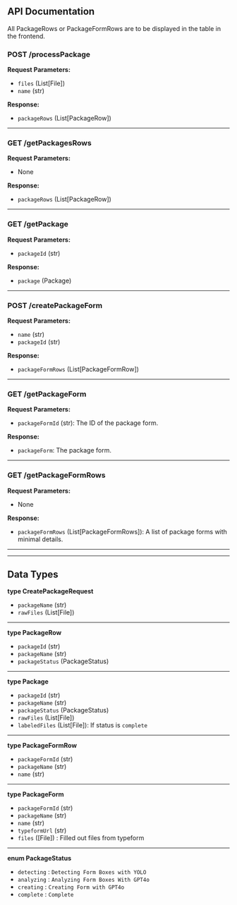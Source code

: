 ## API Documentation

All PackageRows or PackageFormRows are to be displayed in the table in the frontend.

### POST /processPackage
**Request Parameters:**
- `files` (List[File])
- `name` (str)

**Response:**
- `packageRows` (List[PackageRow])

---------------------------------------------------------------------------------------------

### GET /getPackagesRows
**Request Parameters:**
- None

**Response:**
- `packageRows` (List[PackageRow])

---------------------------------------------------------------------------------------------

### GET /getPackage
**Request Parameters:**
- `packageId` (str)

**Response:**
- `package` (Package)

---------------------------------------------------------------------------------------------

### POST /createPackageForm
**Request Parameters:**
- `name` (str)
- `packageId` (str)

**Response:**
- `packageFormRows` (List[PackageFormRow])

---------------------------------------------------------------------------------------------

### GET /getPackageForm
**Request Parameters:**
- `packageFormId` (str): The ID of the package form.

**Response:**
- `packageForm`: The package form.

---------------------------------------------------------------------------------------------

### GET /getPackageFormRows
**Request Parameters:**
- None

**Response:**
- `packageFormRows` (List[PackageFormRows]): A list of package forms with minimal details.

---------------------------------------------------------------------------------------------
---------------------------------------------------------------------------------------------

## Data Types

**type CreatePackageRequest**
- `packageName` (str)
- `rawFiles` (List[File])

---------------------------------------------------------------------------------------------

**type PackageRow**
- `packageId` (str)
- `packageName` (str)
- `packageStatus` (PackageStatus)

---------------------------------------------------------------------------------------------

**type Package**
- `packageId` (str)
- `packageName` (str)
- `packageStatus` (PackageStatus)
- `rawFiles` (List[File])
- `labeledFiles` (List[File]): If status is `complete`

---------------------------------------------------------------------------------------------

**type PackageFormRow**
- `packageFormId` (str)
- `packageName` (str)
- `name` (str)

---------------------------------------------------------------------------------------------

**type PackageForm**
- `packageFormId` (str)
- `packageName` (str)
- `name` (str)
- `typeformUrl` (str)
- `files` ([File]) : Filled out files from typeform

---------------------------------------------------------------------------------------------

**enum PackageStatus**
- `detecting` : `Detecting Form Boxes with YOLO`
- `analyzing` : `Analyzing Form Boxes With GPT4o`
- `creating` : `Creating Form with GPT4o`
- `complete` : `Complete`